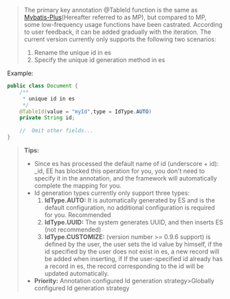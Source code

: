 > The primary key annotation @TableId  function is the same as[ Mybatis-Plus](https://github.com/baomidou/mybatis-plus)(Hereafter referred to as MP), but compared to MP, some low-frequency usage functions have been castrated. According to user feedback, it can be added gradually with the iteration. The current version currently only supports the following two scenarios: 
> 
> 1. Rename the unique id in es
> 1. Specify the unique id generation method in es

Example:
```java
public class Document {
	/**
     * unique id in es
     */
    @TableId(value = "myId",type = IdType.AUTO)
    private String id;
    
    //  Omit other fields...
}
```
> **Tips:**
> - Since es has processed the default name of id (underscore + id): _id, EE has blocked this operation for you, you don't need to specify it in the annotation, and the framework will automatically complete the mapping for you.
> - Id generation types currently only support three types:
>    1. **IdType.AUTO:** It is automatically generated by ES and is the default configuration, no additional configuration is required for you. Recommended
>    1. **IdType.UUID:** The system generates UUID, and then inserts ES (not recommended)
>    1. **IdType.CUSTOMIZE:** (version number >= 0.9.6 support) is defined by the user, the user sets the id value by himself, if the id specified by the user does not exist in es, a new record will be added when inserting, if If the user-specified id already has a record in es, the record corresponding to the id will be updated automatically.
> - **Priority:** Annotation configured Id generation strategy>Globally configured Id generation strategy

